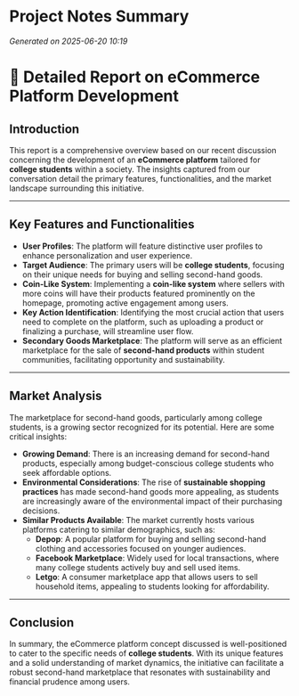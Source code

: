 # Project Notes Summary

*Generated on 2025-06-20 10:19*

# 📝 Detailed Report on eCommerce Platform Development

## **Introduction**
This report is a comprehensive overview based on our recent discussion concerning the development of an **eCommerce platform** tailored for **college students** within a society. The insights captured from our conversation detail the primary features, functionalities, and the market landscape surrounding this initiative.

---

## **Key Features and Functionalities**
- **User Profiles**: The platform will feature distinctive user profiles to enhance personalization and user experience.
- **Target Audience**: The primary users will be **college students**, focusing on their unique needs for buying and selling second-hand goods.
- **Coin-Like System**: Implementing a **coin-like system** where sellers with more coins will have their products featured prominently on the homepage, promoting active engagement among users.
- **Key Action Identification**: Identifying the most crucial action that users need to complete on the platform, such as uploading a product or finalizing a purchase, will streamline user flow.
- **Secondary Goods Marketplace**: The platform will serve as an efficient marketplace for the sale of **second-hand products** within student communities, facilitating opportunity and sustainability.

---

## **Market Analysis**
The marketplace for second-hand goods, particularly among college students, is a growing sector recognized for its potential. Here are some critical insights:

- **Growing Demand**: There is an increasing demand for second-hand products, especially among budget-conscious college students who seek affordable options.
- **Environmental Considerations**: The rise of **sustainable shopping practices** has made second-hand goods more appealing, as students are increasingly aware of the environmental impact of their purchasing decisions.
- **Similar Products Available**: The market currently hosts various platforms catering to similar demographics, such as:
  - **Depop**: A popular platform for buying and selling second-hand clothing and accessories focused on younger audiences.
  - **Facebook Marketplace**: Widely used for local transactions, where many college students actively buy and sell used items.
  - **Letgo**: A consumer marketplace app that allows users to sell household items, appealing to students looking for affordability.

---

## **Conclusion**
In summary, the eCommerce platform concept discussed is well-positioned to cater to the specific needs of **college students**. With its unique features and a solid understanding of market dynamics, the initiative can facilitate a robust second-hand marketplace that resonates with sustainability and financial prudence among users.